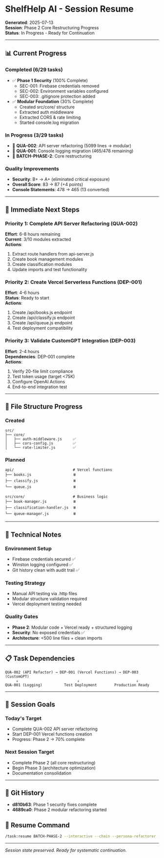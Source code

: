 # ShelfHelp AI - Session Resume

**Generated**: 2025-07-13  
**Session**: Phase 2 Core Restructuring Progress  
**Status**: In Progress - Ready for Continuation

---

## 📊 Current Progress

### Completed (6/29 tasks)
- ✅ **Phase 1 Security** (100% Complete)
  - SEC-001: Firebase credentials removed
  - SEC-002: Environment variables configured
  - SEC-003: .gitignore protection added
- ✅ **Modular Foundation** (30% Complete)
  - Created src/core/ structure
  - Extracted auth middleware
  - Extracted CORS & rate limiting
  - Started console.log migration

### In Progress (3/29 tasks)
- 🔄 **QUA-002**: API server refactoring (5099 lines → modular)
- 🔄 **QUA-001**: Console logging migration (465/478 remaining)
- 🔄 **BATCH-PHASE-2**: Core restructuring

### Quality Improvements
- **Security**: B+ → A+ (eliminated critical exposure)
- **Overall Score**: 83 → 87 (+4 points)
- **Console Statements**: 478 → 465 (13 converted)

---

## 🎯 Immediate Next Steps

### Priority 1: Complete API Server Refactoring (QUA-002)
**Effort**: 6-8 hours remaining  
**Current**: 3/10 modules extracted  
**Actions**:
1. Extract route handlers from api-server.js
2. Create book management modules  
3. Create classification modules
4. Update imports and test functionality

### Priority 2: Create Vercel Serverless Functions (DEP-001)
**Effort**: 4-6 hours  
**Status**: Ready to start  
**Actions**:
1. Create /api/books.js endpoint
2. Create /api/classify.js endpoint
3. Create /api/queue.js endpoint
4. Test deployment compatibility

### Priority 3: Validate CustomGPT Integration (DEP-003)
**Effort**: 2-4 hours  
**Dependencies**: DEP-001 complete  
**Actions**:
1. Verify 20-file limit compliance
2. Test token usage (target <75K)
3. Configure OpenAI Actions
4. End-to-end integration test

---

## 📂 File Structure Progress

### Created
```
src/
├── core/
│   ├── auth-middleware.js     ✅
│   ├── cors-config.js         ✅
│   └── rate-limiter.js        ✅
```

### Planned
```
api/                           # Vercel functions
├── books.js                   ⏸️
├── classify.js                ⏸️
└── queue.js                   ⏸️

src/core/                      # Business logic
├── book-manager.js            ⏸️
├── classification-handler.js  ⏸️
└── queue-manager.js           ⏸️
```

---

## 🔧 Technical Notes

### Environment Setup
- Firebase credentials secured ✅
- Winston logging configured ✅
- Git history clean with audit trail ✅

### Testing Strategy
- Manual API testing via .http files
- Modular structure validation required
- Vercel deployment testing needed

### Quality Gates
- **Phase 2**: Modular code + Vercel ready + structured logging
- **Security**: No exposed credentials ✅
- **Architecture**: <500 line files + clean imports

---

## 📋 Task Dependencies

```
QUA-002 (API Refactor) → DEP-001 (Vercel Functions) → DEP-003 (CustomGPT)
     ↓                           ↓                          ↓
QUA-001 (Logging)          Test Deployment        Production Ready
```

---

## 🎯 Session Goals

### Today's Target
- Complete QUA-002 API server refactoring
- Start DEP-001 Vercel functions creation
- Progress: Phase 2 → 70% complete

### Next Session Target  
- Complete Phase 2 (all core restructuring)
- Begin Phase 3 (architecture optimization)
- Documentation consolidation

---

## 💾 Git History
- **d810b63**: Phase 1 security fixes complete
- **4689ca0**: Phase 2 modular refactoring started

## 🔄 Resume Command
```bash
/task:resume BATCH-PHASE-2 --interactive --chain --persona-refactorer --continue
```

---

*Session state preserved. Ready for systematic continuation.*
